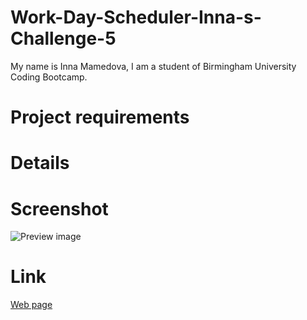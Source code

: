 # Work-Day-Scheduler-Inna-s-Challenge-5
My name is Inna Mamedova, I am a student of Birmingham University Coding Bootcamp.



# Project requirements



# Details




# Screenshot

![Preview image]()



# Link

[Web page]()
